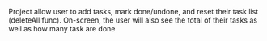 Project allow user to add tasks, mark done/undone, and reset their task list (deleteAll func). 
On-screen, the user will also see the total of their tasks as well as how many task are done
